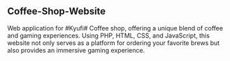 ## Coffee-Shop-Website

Web application for #Kyufi# Coffee shop, offering a unique blend of coffee and gaming experiences. Using PHP, HTML, CSS, and JavaScript, this website not only serves as a platform for ordering your favorite brews but also provides an immersive gaming experience.
